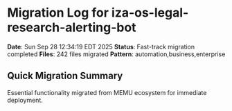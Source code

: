 # Migration Log for iza-os-legal-research-alerting-bot

**Date**: Sun Sep 28 12:34:19 EDT 2025
**Status**: Fast-track migration completed
**Files**:      242 files migrated
**Pattern**: automation,business,enterprise

## Quick Migration Summary
Essential functionality migrated from MEMU ecosystem for immediate deployment.
